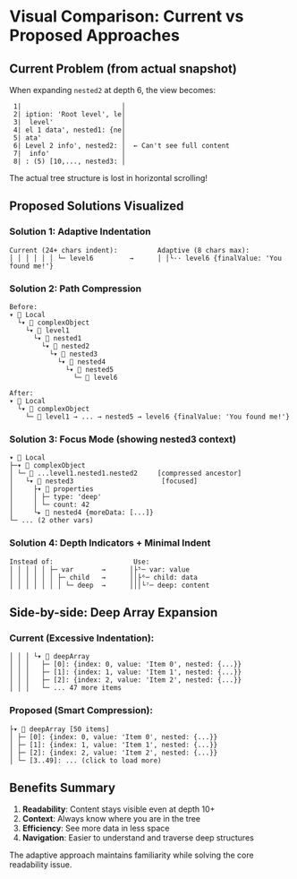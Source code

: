 # Visual Comparison: Current vs Proposed Approaches

## Current Problem (from actual snapshot)

When expanding `nested2` at depth 6, the view becomes:
```
 1|                         │
 2| iption: 'Root level', le│
 3|  level'                 │
 4| el 1 data', nested1: {ne│
 5| ata'                    │
 6| Level 2 info', nested2: │  ← Can't see full content
 7|  info'                  │
 8| : (5) [10,..., nested3: │
```

The actual tree structure is lost in horizontal scrolling!

## Proposed Solutions Visualized

### Solution 1: Adaptive Indentation
```
Current (24+ chars indent):          Adaptive (8 chars max):
│ │ │ │ │ │ └─ level6         →      │ │└·· level6 {finalValue: 'You found me!'}
```

### Solution 2: Path Compression
```
Before:
▾ 󰌾 Local
  └▾ 󰆩 complexObject
    └▾ 󰆩 level1
      └▾ 󰆩 nested1
        └▾ 󰆩 nested2
          └▾ 󰆩 nested3
            └▾ 󰆩 nested4
              └▾ 󰆩 nested5
                └─ 󰆩 level6

After:
▾ 󰌾 Local
  └▾ 󰆩 complexObject
    └─ 󰆩 level1 → ... → nested5 → level6 {finalValue: 'You found me!'}
```

### Solution 3: Focus Mode (showing nested3 context)
```
▾ 󰌾 Local
├─▾ 󰆩 complexObject
│ └─ 󰆩 ...level1.nested1.nested2     [compressed ancestor]
│   └▾ 󰆩 nested3                      [focused]
│     ├▾ 󰆩 properties
│     │ ├─ type: 'deep'
│     │ └─ count: 42
│     └▸ 󰆩 nested4 {moreData: [...]}
└─ ... (2 other vars)
```

### Solution 4: Depth Indicators + Minimal Indent
```
Instead of:                    Use:
│ │ │ │ │ ├─ var       →      │├⁵─ var: value
│ │ │ │ │ │ ├─ child   →      ││├⁶─ child: data
│ │ │ │ │ │ │ └─ deep  →      │││└⁷─ deep: content
```

## Side-by-side: Deep Array Expansion

### Current (Excessive Indentation):
```
│ │ │ └▾ 󰅪 deepArray
│ │ │   ├─ [0]: {index: 0, value: 'Item 0', nested: {...}}
│ │ │   ├─ [1]: {index: 1, value: 'Item 1', nested: {...}}
│ │ │   ├─ [2]: {index: 2, value: 'Item 2', nested: {...}}
│ │ │   └─ ... 47 more items
```

### Proposed (Smart Compression):
```
├▾ 󰅪 deepArray [50 items]
│ ├─ [0]: {index: 0, value: 'Item 0', nested: {...}}
│ ├─ [1]: {index: 1, value: 'Item 1', nested: {...}}
│ ├─ [2]: {index: 2, value: 'Item 2', nested: {...}}
│ └─ [3..49]: ... (click to load more)
```

## Benefits Summary

1. **Readability**: Content stays visible even at depth 10+
2. **Context**: Always know where you are in the tree
3. **Efficiency**: See more data in less space
4. **Navigation**: Easier to understand and traverse deep structures

The adaptive approach maintains familiarity while solving the core readability issue.